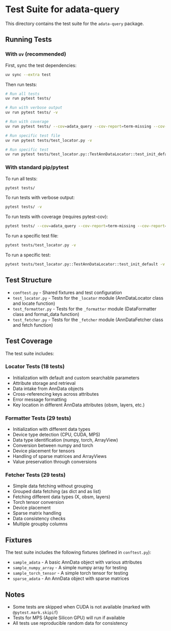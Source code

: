 # Test Suite for adata-query

This directory contains the test suite for the `adata-query` package.

## Running Tests

### With `uv` (recommended)

First, sync the test dependencies:

```bash
uv sync --extra test
```

Then run tests:

```bash
# Run all tests
uv run pytest tests/

# Run with verbose output
uv run pytest tests/ -v

# Run with coverage
uv run pytest tests/ --cov=adata_query --cov-report=term-missing --cov-report=html

# Run specific test file
uv run pytest tests/test_locator.py -v

# Run specific test
uv run pytest tests/test_locator.py::TestAnnDataLocator::test_init_default -v
```

### With standard pip/pytest

To run all tests:

```bash
pytest tests/
```

To run tests with verbose output:

```bash
pytest tests/ -v
```

To run tests with coverage (requires pytest-cov):

```bash
pytest tests/ --cov=adata_query --cov-report=term-missing --cov-report=html
```

To run a specific test file:

```bash
pytest tests/test_locator.py -v
```

To run a specific test:

```bash
pytest tests/test_locator.py::TestAnnDataLocator::test_init_default -v
```

## Test Structure

- `conftest.py` - Shared fixtures and test configuration
- `test_locator.py` - Tests for the `_locator` module (AnnDataLocator class and locate function)
- `test_formatter.py` - Tests for the `_formatter` module (DataFormatter class and format_data function)
- `test_fetcher.py` - Tests for the `_fetcher` module (AnnDataFetcher class and fetch function)

## Test Coverage

The test suite includes:

### Locator Tests (18 tests)
- Initialization with default and custom searchable parameters
- Attribute storage and retrieval
- Data intake from AnnData objects
- Cross-referencing keys across attributes
- Error message formatting
- Key location in different AnnData attributes (obsm, layers, etc.)

### Formatter Tests (29 tests)
- Initialization with different data types
- Device type detection (CPU, CUDA, MPS)
- Data type identification (numpy, torch, ArrayView)
- Conversion between numpy and torch
- Device placement for tensors
- Handling of sparse matrices and ArrayViews
- Value preservation through conversions

### Fetcher Tests (29 tests)
- Simple data fetching without grouping
- Grouped data fetching (as dict and as list)
- Fetching different data types (X, obsm, layers)
- Torch tensor conversion
- Device placement
- Sparse matrix handling
- Data consistency checks
- Multiple groupby columns

## Fixtures

The test suite includes the following fixtures (defined in `conftest.py`):

- `sample_adata` - A basic AnnData object with various attributes
- `sample_numpy_array` - A simple numpy array for testing
- `sample_torch_tensor` - A simple torch tensor for testing
- `sparse_adata` - An AnnData object with sparse matrices

## Notes

- Some tests are skipped when CUDA is not available (marked with `@pytest.mark.skipif`)
- Tests for MPS (Apple Silicon GPU) will run if available
- All tests use reproducible random data for consistency

